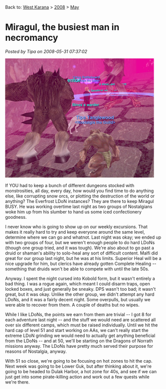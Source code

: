 Back to: [West Karana](/posts/westkarana.md) > [2008](/posts/2008/westkarana.md) > [May](./westkarana.md)
# Miragul, the busiest man in necromancy

*Posted by Tipa on 2008-05-31 07:37:02*

![eqgame-2008-05-30-20-02-22-13.jpg](../../../uploads/2008/05/eqgame-2008-05-30-20-02-22-13.jpg)

If YOU had to keep a bunch of different dungeons stocked with monstrosities, all day, every day, how would you find time to do anything else, like corrupting snow orcs, or plotting the destruction of the world or anything? The Everfrost LDoN instances? They are there to keep Miragul BUSY. He was working overtime last night as two groups of Nostalgians woke him up from his slumber to hand us some iced confectionery goodness.

I never know who is going to show up on our weekly excursions. That makes it really hard to try and keep everyone around the same level, determine where we can go and whatnot. Last night was okay; we ended up with two groups of four, but we weren't enough people to do hard LDoNs (though one group tried, and it was tough). We're also about to go past a druid or shaman's ability to solo-heal any sort of difficult content. Malfi did great for our group last night, but he was at his limits. Superior Heal will be a nice upgrade for him, but clerics have already gotten Complete Healing -- something that druids won't be able to compete with until the late 50s.

Anyway. I spent the night cursed into Kobold form, but it wasn't entirely a bad thing. I was a rogue again, which meant I could disarm traps, open locked boxes, and just generally be sneaky. DPS wasn't too bad; it wasn't great, but it was okay. Unlike the other group, we didn't attempt any hard LDoNs, and it was a fairly decent night. Some overpulls, but usually we were able to recover from them. A couple of deaths but no wipes.

While I like LDoNs, the points we earn from them are trivial -- I got 8 for each adventure last night -- and the stuff we would need are scattered all over six different camps, which must be raised individually. Until we hit the hard cap of level 51 and start working on AAs, we can't really start the extreme LDoN grinding we would need to actually get anything beneficial from the LDoNs -- and at 50, we'll be starting on the Dragons of Norrath missions anyway. The LDoNs have pretty much served their purpose for reasons of Nostalgia, anyway.

With 51 so close, we're going to be focusing on hot zones to hit the cap. Next week was going to be Lower Guk, but after thinking about it, we're going to be headed to Dulak Harbor, a hot zone for 40s, and see if we can just get into some pirate-killing action and work out a few quests while we're there.

